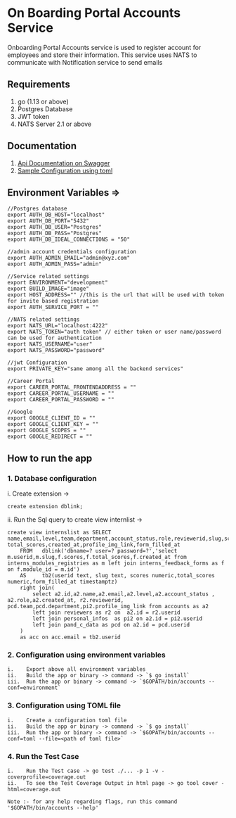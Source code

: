 # On Boarding Portal Accounts Service #

Onboarding Portal Accounts service is used to register account for employees and store their information. 
This service uses NATS to communicate with Notification service to send emails

## Requirements ##
1. go (1.13 or above)
2. Postgres Database
3. JWT token
4. NATS Server 2.1 or above

## Documentation ##
1. [Api Documentation on Swagger](openapi.yaml)
2. [Sample Configuration using toml](example.toml)

## Environment Variables => ##
```
//Postgres database
export AUTH_DB_HOST="localhost"
export AUTH_DB_PORT="5432"
export AUTH_DB_USER="Postgres"
export AUTH_DB_PASS="Postgres"
export AUTH_DB_IDEAL_CONNECTIONS = "50"

//admin account credentials configuration
export AUTH_ADMIN_EMAIL="admin@xyz.com"
export AUTH_ADMIN_PASS="admin"

//Service related settings
export ENVIRONMENT="development"
export BUILD_IMAGE="image"
export HOST_ADDRESS="" //this is the url that will be used with token for invite based registration
export AUTH_SERVICE_PORT = ""

//NATS related settings
export NATS_URL="localhost:4222"
export NATS_TOKEN="auth token" // either token or user name/password can be used for authentication
export NATS_USERNAME="user"
export NATS_PASSWORD="password"

//jwt Configuration
export PRIVATE_KEY="same among all the backend services"

//Career Portal
export CAREER_PORTAL_FRONTENDADDRESS = ""
export CAREER_PORTAL_USERNAME = ""
export CAREER_PORTAL_PASSWORD = ""

//Google 
export GOOGLE_CLIENT_ID = ""
export GOOGLE_CLIENT_KEY = ""
export GOOGLE_SCOPES = ""
export GOOGLE_REDIRECT = ""

```

## How to run the app ##


### 1. Database configuration ###

i. Create extension -> 

`create extension dblink;`

ii. Run the Sql query to create view internlist -> 

```
create view internslist as SELECT name,email,level,team,department,account_status,role,reviewerid,slug,scores, total_scores,created_at,profile_img_link,form_filled_at
	FROM   dblink('dbname=? user=? password=?','select m.userid,m.slug,f.scores,f.total_scores,f.created_at from interns_modules_registries as m left join interns_feedback_forms as f on f.module_id = m.id')
	AS     tb2(userid text, slug text, scores numeric,total_scores numeric,form_filled_at timestamptz)
	right join(
		select a2.id,a2.name,a2.email,a2.level,a2.account_status , a2.role,a2.created_at, r2.reviewerid, pcd.team,pcd.department,pi2.profile_img_link from accounts as a2
		left join reviewers as r2 on  a2.id = r2.userid 
		left join personal_infos  as pi2 on a2.id = pi2.userid
		left join pand_c_data as pcd on a2.id = pcd.userid
	) 
	as acc on acc.email = tb2.userid
```

### 2. Configuration using environment variables ###

```
i.    Export above all environment variables
ii.   Build the app or binary -> command -> `$ go install`
iii.  Run the app or binary -> command -> `$GOPATH/bin/accounts --conf=environment`
```

### 3. Configuration using TOML file ###

```
i.    Create a configuration toml file
ii.   Build the app or binary -> command -> `$ go install`
iii.  Run the app or binary -> command -> `$GOPATH/bin/accounts --conf=toml --file=<path of toml file>`
```


### 4. Run the Test Case ###

```
i.    Run the Test case -> go test ./... -p 1 -v -coverprofile=coverage.out
ii.   To see the Test Coverage Output in html page -> go tool cover -html=coverage.out 
```


`Note :- for any help regarding flags, run this command '$GOPATH/bin/accounts --help'`
